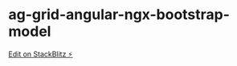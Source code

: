 # ag-grid-angular-ngx-bootstrap-model

[Edit on StackBlitz ⚡️](https://stackblitz.com/edit/ag-grid-angular-ngx-bootstrap-model)